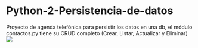 # Python-2-Persistencia-de-datos
Proyecto de agenda telefónica para persistir los datos en una db, el módulo contactos.py tiene su CRUD completo (Crear, Listar, Actualizar y Eliminar) 
<img src="https://drive.google.com/file/d/1KlH2BzYu-L9BNAkIzdZwdsbD75wlRcbV/view">
